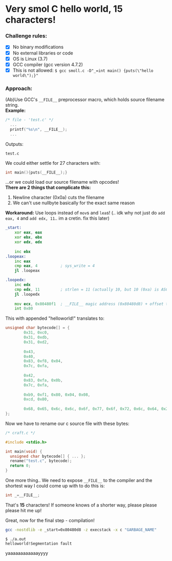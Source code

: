 # Very smol C hello world, 15 characters!

### Challenge rules:
- [x] No binary modifications  
- [x] No external libraries or code
- [x] OS is Linux (3.7)
- [x] GCC compiler (gcc version 4.7.2)
- [x] This is not allowed: `$ gcc smoll.c -D"_=int main() {puts(\"hello world\");}"`

### Approach:
(Ab)Use GCC's `__FILE__` preprocessor macro, which holds source filename string.  
**Example:**
```c
/* file - 'test.c' */
  ...
  printf("%s\n", __FILE__);
  ...
```
Outputs:
```
test.c
```
We could either settle for 27 characters with:
```c
int main(){puts(__FILE__);}
```

...or we could load our source filename with opcodes!  
**There are 2 things that complicate this:**
1. Newline character (0x0a) cuts the filename
2. We can't use nullbyte basically for the exact same reason

**Workaround:**
Use loops instead of `mov`s and `lea`s! (.. idk why not just do `add eax, 4` and `add edx, 11`.. im a cretin. fix this later) 

```asm
_start:
    xor eax, eax
    xor ebx, ebx
    xor edx, edx
    
    inc ebx
.loopeax:
    inc eax
    cmp eax, 4          ; sys_write = 4
    jl .loopeax

.loopedx:
    inc edx
    cmp edx, 11         ; strlen = 11 (actually 10, but 10 (0xa) is ASCII newline, which we can't use
    jl .loopedx
    
    mov ecx, 0x80480f1  ; __FILE__ magic address (0x80480d8) + offset to "helloworld!"
    int 0x80
```

This with appended "helloworld!" translates to:

```c
unsigned char bytecode[] = {  
        0x31, 0xc0,
        0x31, 0xdb,
        0x31, 0xd2,
        
        0x43,
        0x40,
        0x83, 0xf8, 0x04,
        0x7c, 0xfa,
                              
        0x42,
        0x83, 0xfa, 0x0b,
        0x7c, 0xfa,
                              
        0xb9, 0xf1, 0x80, 0x04, 0x08,
        0xcd, 0x80,
                              
        0x68, 0x65, 0x6c, 0x6c, 0x6f, 0x77, 0x6f, 0x72, 0x6c, 0x64, 0x21
};
```

Now we have to rename our c source file with these bytes:
```c
/* craft.c */

#include <stdio.h>

int main(void) {
  unsigned char bytecode[] { ... };
  rename("test.c", bytecode);
  return 0;
}
```

One more thing..
We need to expose `__FILE__` to the compiler and the shortest way I could come up with to do this is:
```c
int _=__FILE__;
```

That's **15** characters! If someone knows of a shorter way, please please please hit me up!

Great, now for the final step - compilation!
```sh
gcc -nostdlib -e _start=0x80480d8 -z execstack -x c "GARBAGE_NAME"
```

```
$ ./a.out
helloworld!Segmentation fault
```

yaaaaaaaaaaaayyyy
